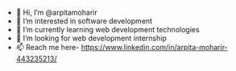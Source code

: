 - 👋 Hi, I’m @arpitamoharir
- 👀 I’m interested in software development
- 🌱 I’m currently learning web development technologies
- 💞️ I’m looking for web development internship
- 📫 Reach me here- https://www.linkedin.com/in/arpita-moharir-443235213/

<!---
arpitamoharir/arpitamoharir is a ✨ special ✨ repository because its `README.md` (this file) appears on your GitHub profile.
You can click the Preview link to take a look at your changes.
--->
